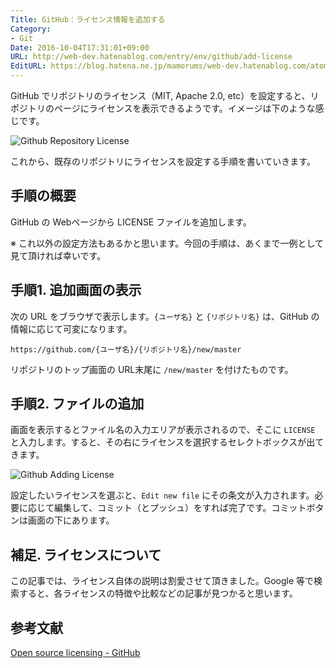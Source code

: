 ```yaml
---
Title: GitHub：ライセンス情報を追加する
Category:
- Git
Date: 2016-10-04T17:31:01+09:00
URL: http://web-dev.hatenablog.com/entry/env/github/add-license
EditURL: https://blog.hatena.ne.jp/mamorums/web-dev.hatenablog.com/atom/entry/10328749687187754681
---
```


GitHub でリポジトリのライセンス（MIT, Apache 2.0, etc）を設定すると、リポジトリのページにライセンスを表示できるようです。イメージは下のような感じです。

![Github Repository License](http://cdn-ak.f.st-hatena.com/images/fotolife/m/mamorums/20161004/20161004163903.png?1475566759)

これから、既存のリポジトリにライセンスを設定する手順を書いていきます。


## 手順の概要
GitHub の Webページから LICENSE ファイルを追加します。

※ これ以外の設定方法もあるかと思います。今回の手順は、あくまで一例として見て頂ければ幸いです。


## 手順1. 追加画面の表示
次の URL をブラウザで表示します。`{ユーザ名}` と `{リポジトリ名}` は、GitHub の情報に応じて可変になります。

```
https://github.com/{ユーザ名}/{リポジトリ名}/new/master
```

リポジトリのトップ画面の URL末尾に `/new/master` を付けたものです。


## 手順2. ファイルの追加
画面を表示するとファイル名の入力エリアが表示されるので、そこに `LICENSE` と入力します。すると、その右にライセンスを選択するセレクトボックスが出てきます。

![Github Adding License](http://cdn-ak.f.st-hatena.com/images/fotolife/m/mamorums/20161004/20161004163904.png?1475568069)

設定したいライセンスを選ぶと、`Edit new file` にその条文が入力されます。必要に応じて編集して、コミット（とプッシュ）をすれば完了です。コミットボタンは画面の下にあります。


## 補足. ライセンスについて
この記事では、ライセンス自体の説明は割愛させて頂きました。Google 等で検索すると、各ライセンスの特徴や比較などの記事が見つかると思います。


## 参考文献
[Open source licensing - GitHub](https://help.github.com/articles/open-source-licensing/)
